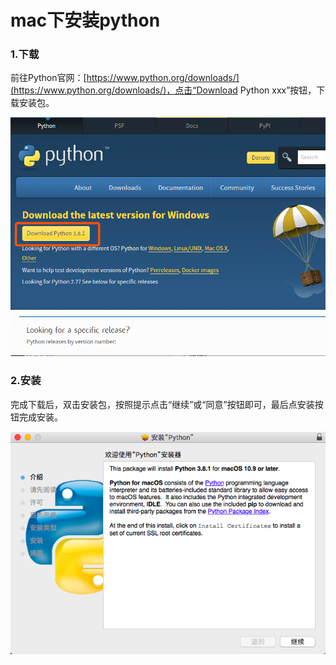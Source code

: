 # mac下安装python

### 1.下载 

前往Python官网：[https://www.python.org/downloads/](https://www.python.org/downloads/)，点击“Download Python xxx”按钮，下载安装包。

![](../../.gitbook/assets/image%20%2817%29.png)

### 2.安装

完成下载后，双击安装包，按照提示点击“继续”或“同意”按钮即可，最后点安装按钮完成安装。

![](../../.gitbook/assets/image%20%2815%29.png)

